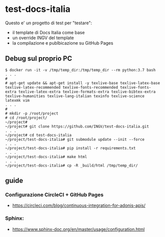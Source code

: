 # test-docs-italia

Questo e' un progetto di test per "testare":
- il template di Docs Italia come base
- un override INGV del template
- la compilazione e publbicazione su GitHub Pages

## Debug sul proprio PC
```
$ docker run -it -v /tmp/temp_dir:/tmp/temp_dir --rm python:3.7 bash
. . .
#
# apt-get update && apt-get install -y texlive-base texlive-latex-base texlive-latex-recommended texlive-fonts-recommended texlive-fonts-extra texlive-latex-extra texlive-formats-extra texlive-bibtex-extra texlive-humanities texlive-lang-italian texinfo texlive-science latexmk vim
. . .
#
# mkdir -p /root/project
# cd /root/project/
~/project#
~/project# git clone https://github.com/INGV/test-docs-italia.git
. . .
~/project# cd test-docs-italia
~/project/test-docs-italia# git submodule update --init --force
. . .
~/project/test-docs-italia# pip install -r requirements.txt
. . .
~/project/test-docs-italia# make html
. . .
~/project/test-docs-italia# cp -R _build/html /tmp/temp_dir/
```

## guide
### Configurazione CircleCI + GitHub Pages
- https://circleci.com/blog/continuous-integration-for-adonis-apis/

### Sphinx:
- https://www.sphinx-doc.org/en/master/usage/configuration.html
